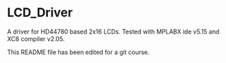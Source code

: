 # LCD_Driver
A driver for HD44780 based 2x16 LCDs.
Tested with MPLABX ide v5.15 and XC8 compiler v2.05.

This README file has been edited for a git course.

